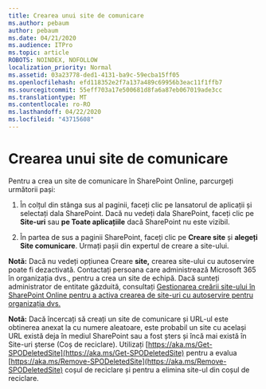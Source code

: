```yaml
---
title: Crearea unui site de comunicare
ms.author: pebaum
author: pebaum
ms.date: 04/21/2020
ms.audience: ITPro
ms.topic: article
ROBOTS: NOINDEX, NOFOLLOW
localization_priority: Normal
ms.assetid: 03a23778-ded1-4131-ba9c-59ecba15ff05
ms.openlocfilehash: efd118352e2f7a137a489c69956b3eac11f1ffb7
ms.sourcegitcommit: 55eff703a17e500681d8fa6a87eb067019ade3cc
ms.translationtype: MT
ms.contentlocale: ro-RO
ms.lasthandoff: 04/22/2020
ms.locfileid: "43715608"
---
```

# <a name="create-a-communication-site"></a>Crearea unui site de comunicare

Pentru a crea un site de comunicare în SharePoint Online, parcurgeți următorii pași: 
  
1. În colțul din stânga sus al paginii, faceți clic pe lansatorul de aplicații și selectați dala SharePoint. Dacă nu vedeți dala SharePoint, faceți clic pe **Site-uri** sau **pe Toate aplicațiile** dacă SharePoint nu este vizibil. 
    
2. În partea de sus a paginii SharePoint, faceți clic pe **Creare site** și **alegeți Site comunicare**. Urmați pașii din expertul de creare a site-ului. 
    
 **Notă:** Dacă nu vedeți opțiunea Creare **site,** crearea site-ului cu autoservire poate fi dezactivată. Contactați persoana care administrează Microsoft 365 în organizația dvs., pentru a crea un site de echipă. Dacă sunteți administrator de entitate găzduită, consultați [Gestionarea creării site-ului în SharePoint Online pentru a activa crearea de site-uri cu autoservire pentru organizația dvs.](https://go.microsoft.com/fwlink/?linkid=2018780)
  
 **Notã:** Dacă încercați să creați un site de comunicare și URL-ul este obtinerea anexat la cu numere aleatoare, este probabil un site cu același URL există deja în mediul SharePoint sau a fost șters și încă mai există în Site-uri șterse (Coș de reciclare). Utilizați [https://aka.ms/Get-SPODeletedSite](https://aka.ms/Get-SPODeletedSite) pentru a evalua [https://aka.ms/Remove-SPODeletedSite](https://aka.ms/Remove-SPODeletedSite) coșul de reciclare și pentru a elimina site-ul din coșul de reciclare. 
  

